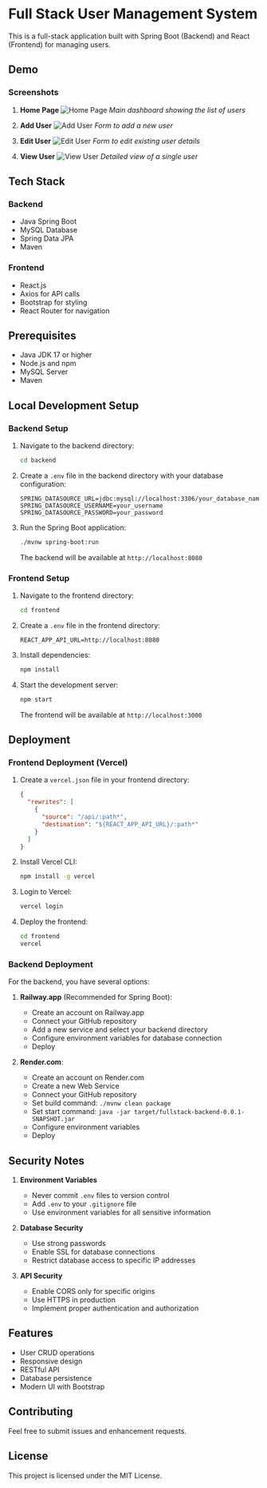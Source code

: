 # Full Stack User Management System

This is a full-stack application built with Spring Boot (Backend) and React (Frontend) for managing users.

## Demo

### Screenshots
1. **Home Page**
   ![Home Page](screenshots/home.png)
   *Main dashboard showing the list of users*

2. **Add User**
   ![Add User](screenshots/add-user.png)
   *Form to add a new user*

3. **Edit User**
   ![Edit User](screenshots/edit-user.png)
   *Form to edit existing user details*

4. **View User**
   ![View User](screenshots/view-user.png)
   *Detailed view of a single user*

## Tech Stack

### Backend
- Java Spring Boot
- MySQL Database
- Spring Data JPA
- Maven

### Frontend
- React.js
- Axios for API calls
- Bootstrap for styling
- React Router for navigation

## Prerequisites

- Java JDK 17 or higher
- Node.js and npm
- MySQL Server
- Maven

## Local Development Setup

### Backend Setup
1. Navigate to the backend directory:
   ```bash
   cd backend
   ```
2. Create a `.env` file in the backend directory with your database configuration:
   ```properties
   SPRING_DATASOURCE_URL=jdbc:mysql://localhost:3306/your_database_name
   SPRING_DATASOURCE_USERNAME=your_username
   SPRING_DATASOURCE_PASSWORD=your_password
   ```
3. Run the Spring Boot application:
   ```bash
   ./mvnw spring-boot:run
   ```
   The backend will be available at `http://localhost:8080`

### Frontend Setup
1. Navigate to the frontend directory:
   ```bash
   cd frontend
   ```
2. Create a `.env` file in the frontend directory:
   ```
   REACT_APP_API_URL=http://localhost:8080
   ```
3. Install dependencies:
   ```bash
   npm install
   ```
4. Start the development server:
   ```bash
   npm start
   ```
   The frontend will be available at `http://localhost:3000`

## Deployment

### Frontend Deployment (Vercel)
1. Create a `vercel.json` file in your frontend directory:
   ```json
   {
     "rewrites": [
       {
         "source": "/api/:path*",
         "destination": "${REACT_APP_API_URL}/:path*"
       }
     ]
   }
   ```

2. Install Vercel CLI:
   ```bash
   npm install -g vercel
   ```

3. Login to Vercel:
   ```bash
   vercel login
   ```

4. Deploy the frontend:
   ```bash
   cd frontend
   vercel
   ```

### Backend Deployment
For the backend, you have several options:

1. **Railway.app** (Recommended for Spring Boot):
   - Create an account on Railway.app
   - Connect your GitHub repository
   - Add a new service and select your backend directory
   - Configure environment variables for database connection
   - Deploy

2. **Render.com**:
   - Create an account on Render.com
   - Create a new Web Service
   - Connect your GitHub repository
   - Set build command: `./mvnw clean package`
   - Set start command: `java -jar target/fullstack-backend-0.0.1-SNAPSHOT.jar`
   - Configure environment variables
   - Deploy

## Security Notes

1. **Environment Variables**
   - Never commit `.env` files to version control
   - Add `.env` to your `.gitignore` file
   - Use environment variables for all sensitive information

2. **Database Security**
   - Use strong passwords
   - Enable SSL for database connections
   - Restrict database access to specific IP addresses

3. **API Security**
   - Enable CORS only for specific origins
   - Use HTTPS in production
   - Implement proper authentication and authorization

## Features
- User CRUD operations
- Responsive design
- RESTful API
- Database persistence
- Modern UI with Bootstrap

## Contributing
Feel free to submit issues and enhancement requests.

## License
This project is licensed under the MIT License. 